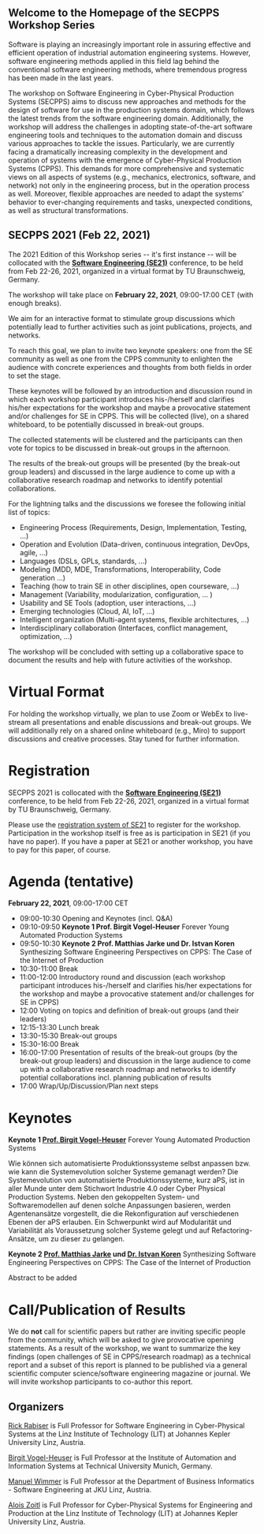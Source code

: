 ## Welcome to the Homepage of the SECPPS Workshop Series

Software is playing an increasingly important role in assuring effective and efficient operation of industrial automation engineering systems. However, software engineering methods applied in this field lag behind the conventional software engineering methods, where tremendous progress has been made in the last years.

The workshop on Software Engineering in Cyber-Physical Production Systems (SECPPS) aims to discuss new approaches and methods for the design of software for use in the production systems domain, which follows the latest trends from the software engineering domain. Additionally, the workshop will address the challenges in adopting state-of-the-art software engineering tools and techniques to the automation domain and discuss various approaches to tackle the issues. Particularly, we are currently facing a dramatically increasing complexity in the development and operation of systems with the emergence of Cyber-Physical Production Systems (CPPS). This demands for more comprehensive and systematic views on all aspects of systems (e.g., mechanics, electronics, software, and network) not only in the engineering process, but in the operation process as well. Moreover, flexible approaches are needed to adapt the systems’ behavior to ever-changing requirements and tasks, unexpected conditions, as well as structural transformations.

## SECPPS 2021 (Feb 22, 2021)

The 2021 Edition of this Workshop series -- it's first instance -- will be collocated with the <a href="https://se-2021.tu-bs.de/"><b>Software Engineering (SE21)</b></a> conference, to be held from Feb 22-26, 2021, organized in a virtual format by TU Braunschweig, Germany.

The workshop will take place on <b>February 22, 2021</b>, 09:00-17:00 CET (with enough breaks).

We aim for an interactive format to stimulate group discussions which potentially lead to further activities such as joint publications, projects, and networks.

To reach this goal, we plan to invite two keynote speakers: one from the SE community as well as one from the CPPS community to enlighten the audience with concrete experiences and thoughts from both fields in order to set the stage. 

These keynotes will be followed by an introduction and discussion round in which each workshop participant introduces his-/herself and clarifies his/her expectations for the workshop and maybe a provocative statement and/or challenges for SE in CPPS. This will be collected (live), on a shared whiteboard, to be potentially discussed in break-out groups. 

The collected statements will be clustered and the participants can then vote for topics to be discussed in break-out groups in the afternoon. 

The results of the break-out groups will be presented (by the break-out group leaders) and discussed in the large audience to come up with a collaborative research roadmap and networks to identify potential collaborations.

For the lightning talks and the discussions we foresee the following initial list of topics:

<ul>
  <li>Engineering Process (Requirements, Design, Implementation, Testing, ...)</li>
  <li>Operation and Evolution (Data-driven, continuous integration, DevOps, agile, ...)</li>
  <li>Languages (DSLs, GPLs, standards, ...)</li>
  <li>Modeling (MDD, MDE, Transformations, Interoperability, Code generation ...)</li>
  <li>Teaching (how to train SE in other disciplines, open courseware, ...)</li>
  <li>Management (Variability, modularization, configuration, ... )</li>
  <li>Usability and SE Tools (adoption, user interactions, ...)</li>
  <li>Emerging technologies (Cloud, AI, IoT, ...)</li>
  <li>Intelligent organization (Multi-agent systems, flexible architectures, ...)</li>
  <li>Interdisciplinary collaboration (Interfaces, conflict management, optimization, ...)</li>
</ul>

The workshop will be concluded with setting up a collaborative space to document the results and help with future activities of the workshop.

# Virtual Format

For holding the workshop virtually, we plan to use Zoom or WebEx to live-stream all presentations and enable discussions and break-out groups. We will additionally rely on a shared online whiteboard (e.g., Miro) to support discussions and creative processes. Stay tuned for further information.

# Registration

SECPPS 2021 is collocated with the <a href="https://se-2021.tu-bs.de/"><b>Software Engineering (SE21)</b></a> conference, to be held from Feb 22-26, 2021, organized in a virtual format by TU Braunschweig, Germany.

Please use the <a href="https://se-2021.tu-bs.de/registrierung/">registration system of SE21</a> to register for the workshop. Participation in the workshop itself is free as is participation in SE21 (if you have no paper). If you have a paper at SE21 or another workshop, you have to pay for this paper, of course.

# Agenda (tentative)

<b>February 22, 2021</b>, 09:00-17:00 CET

<ul>
  <li>09:00-10:30 Opening and Keynotes (incl. Q&A)</li>
  <li>09:10-09:50 <b>Keynote 1 Prof. Birgit Vogel-Heuser</b> Forever Young Automated Production Systems</li>
  <li>09:50-10:30 <b>Keynote 2 Prof. Matthias Jarke und Dr. Istvan Koren</b> Synthesizing Software Engineering Perspectives on CPPS: The Case of the Internet of Production</li>

  <li>10:30-11:00 Break</li>

  <li>11:00-12:00 Introductory round and discussion (each workshop participant introduces his-/herself and clarifies his/her expectations for the workshop and maybe a provocative statement and/or challenges for SE in CPPS)</li>

  <li>12:00 Voting on topics and definition of break-out groups (and their leaders)</li>

  <li>12:15-13:30 Lunch break</li>

  <li>13:30-15:30 Break-out groups</li>

  <li>15:30-16:00 Break</li>

  <li>16:00-17:00 Presentation of results of the break-out groups (by the break-out group leaders) and discussion in the large audience to come up with a collaborative research roadmap and networks to identify potential collaborations incl. planning publication of results</li>

  <li>17:00 Wrap/Up/Discussion/Plan next steps</li>
</ul>

# Keynotes

<b>Keynote 1 <a href="https://www.mw.tum.de/ais/lehrstuhl/personen/prof-vogel-heuser/">Prof. Birgit Vogel-Heuser</a></b> Forever Young Automated Production Systems

Wie können sich automatisierte Produktionssysteme selbst anpassen bzw. wie kann die Systemevolution solcher Systeme gemanagt werden? Die Systemevolution von automatisierte Produktionssysteme, kurz aPS, ist in aller Munde unter dem Stichwort Industrie 4.0 oder Cyber Physical Production Systems. Neben den gekoppelten System- und Softwaremodellen auf denen solche Anpassungen basieren, werden Agentenansätze vorgestellt, die die Rekonfiguration auf verschiedenen Ebenen der aPS erlauben. Ein Schwerpunkt wird auf Modularität und Variabilität als Voraussetzung solcher Systeme gelegt und auf Refactoring-Ansätze, um zu dieser zu gelangen.

<b>Keynote 2 <a href="http://dbis.rwth-aachen.de/cms/staff/jarke">Prof. Matthias Jarke</a> und <a href="http://dbis.rwth-aachen.de/cms/staff/koren">Dr. Istvan Koren</a></b> Synthesizing Software Engineering Perspectives on CPPS: The Case of the Internet of Production

Abstract to be added

# Call/Publication of Results

We do <b>not</b> call for scientific papers but rather are inviting specific people from the community, which will be asked to give provocative opening statements. As a result of the workshop, we want to summarize the key findings (open challenges of SE in CPPS/research roadmap) as a technical report and a subset of this report is planned to be published via a general scientific computer science/software engineering magazine or journal. We will invite workshop participants to co-author this report.

## Organizers

<a href="https://rickrabiser.github.io/rick/">Rick Rabiser</a> is Full Professor for Software Engineering in Cyber-Physical Systems at the Linz Institute of Technology (LIT) at Johannes Kepler University Linz, Austria. 

<a href="https://www.mw.tum.de/ais/lehrstuhl/personen/prof-vogel-heuser/">Birgit Vogel-Heuser</a> is Full Professor at the Institute of Automation and Information Systems at Technical University Munich, Germany. 

<a href="https://www.se.jku.at/manuel-wimmer">Manuel Wimmer</a> is Full Professor at the Department of Business Informatics - Software Engineering at JKU Linz, Austria. 

<a href="https://www.jku.at/linz-institute-of-technology/forschung/research-labs/cyber-physical-systems-lab/team/univ-prof-di-dr-alois-zoitl/">Alois Zoitl</a> is Full Professor for Cyber-Physical Systems for Engineering and Production at the Linz Institute of Technology (LIT) at Johannes Kepler University Linz, Austria. 
